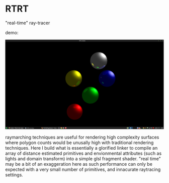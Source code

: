 # RTRT
"real-time" ray-tracer


demo:

![alt tag](https://raw.githubusercontent.com/patrick38894/RTRT/master/Screenshot%20-%2001202015%20-%2001:45:37%20PM.png)

raymarching techniques are useful for rendering high complexity surfaces where polygon counts would be unusally high with traditional rendering techniques. Here I build what is essentially a glorified linker to compile an array of distance estimated primitives and envionmental attributes (such as lights and domain transform) into a simple glsl fragment shader. "real time" may be a bit of an exaggeration here as such performance can only be expected with a very small number of primitives, and innacurate raytracing settings.
